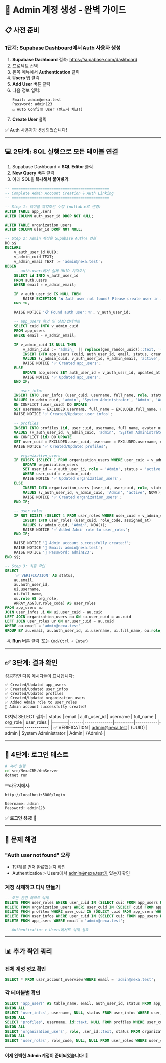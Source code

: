 # 🚀 Admin 계정 생성 - 완벽 가이드

## 📋 사전 준비

### 1단계: Supabase Dashboard에서 Auth 사용자 생성

1. **Supabase Dashboard** 접속: https://supabase.com/dashboard
2. 프로젝트 선택
3. 왼쪽 메뉴에서 **Authentication** 클릭
4. **Users** 탭 클릭
5. **Add User** 버튼 클릭
6. 다음 정보 입력:
   ```
   Email: admin@nexa.test
   Password: admin123
   ☑️ Auto Confirm User (반드시 체크!)
   ```
7. **Create User** 클릭

✅ Auth 사용자가 생성되었습니다!

---

## 💻 2단계: SQL 실행으로 모든 테이블 연결

1. Supabase Dashboard > **SQL Editor** 클릭
2. **New Query** 버튼 클릭
3. 아래 SQL을 **복사해서 붙여넣기**:

```sql
-- ============================================
-- Complete Admin Account Creation & Auth Linking
-- ============================================

-- Step 1: 테이블 제약조건 수정 (nullable로 변경)
ALTER TABLE app_users 
ALTER COLUMN auth_user_id DROP NOT NULL;

ALTER TABLE organization_users 
ALTER COLUMN user_id DROP NOT NULL;

-- Step 2: Admin 계정을 Supabase Auth와 연결
DO $$
DECLARE
    v_auth_user_id UUID;
    v_admin_cuid TEXT;
    v_admin_email TEXT := 'admin@nexa.test';
BEGIN
    -- auth.users에서 실제 UUID 가져오기
    SELECT id INTO v_auth_user_id
    FROM auth.users
    WHERE email = v_admin_email;
    
    IF v_auth_user_id IS NULL THEN
        RAISE EXCEPTION '❌ Auth user not found! Please create user in Authentication > Users first';
    END IF;
    
    RAISE NOTICE '📋 Found auth user: %', v_auth_user_id;
    
    -- app_users 확인 및 생성/업데이트
    SELECT cuid INTO v_admin_cuid
    FROM app_users
    WHERE email = v_admin_email;
    
    IF v_admin_cuid IS NULL THEN
        v_admin_cuid := 'admin_' || replace(gen_random_uuid()::text, '-', '');
        INSERT INTO app_users (cuid, auth_user_id, email, status, created_at, updated_at)
        VALUES (v_admin_cuid, v_auth_user_id, v_admin_email, 'active', NOW(), NOW());
        RAISE NOTICE '✅ Created app_users';
    ELSE
        UPDATE app_users SET auth_user_id = v_auth_user_id, updated_at = NOW() WHERE cuid = v_admin_cuid;
        RAISE NOTICE '✅ Updated app_users';
    END IF;
    
    -- user_infos
    INSERT INTO user_infos (user_cuid, username, full_name, role, status, registered_at, created_at, updated_at)
    VALUES (v_admin_cuid, 'admin', 'System Administrator', 'Admin', 'Active', NOW(), NOW(), NOW())
    ON CONFLICT (user_cuid) DO UPDATE
    SET username = EXCLUDED.username, full_name = EXCLUDED.full_name, role = EXCLUDED.role, updated_at = NOW();
    RAISE NOTICE '✅ Created/Updated user_infos';
    
    -- profiles
    INSERT INTO profiles (id, user_cuid, username, full_name, avatar_url, updated_at)
    VALUES (v_auth_user_id, v_admin_cuid, 'admin', 'System Administrator', NULL, NOW())
    ON CONFLICT (id) DO UPDATE
    SET user_cuid = EXCLUDED.user_cuid, username = EXCLUDED.username, updated_at = NOW();
    RAISE NOTICE '✅ Created/Updated profiles';
    
    -- organization_users
    IF EXISTS (SELECT 1 FROM organization_users WHERE user_cuid = v_admin_cuid) THEN
        UPDATE organization_users
        SET user_id = v_auth_user_id, role = 'Admin', status = 'active'
        WHERE user_cuid = v_admin_cuid;
        RAISE NOTICE '✅ Updated organization_users';
    ELSE
        INSERT INTO organization_users (user_id, user_cuid, role, status, registered_at, approval_memo)
        VALUES (v_auth_user_id, v_admin_cuid, 'Admin', 'active', NOW(), 'System Admin');
        RAISE NOTICE '✅ Created organization_users';
    END IF;
    
    -- user_roles
    IF NOT EXISTS (SELECT 1 FROM user_roles WHERE user_cuid = v_admin_cuid AND role_code = 'Admin') THEN
        INSERT INTO user_roles (user_cuid, role_code, assigned_at)
        VALUES (v_admin_cuid, 'Admin', NOW());
        RAISE NOTICE '✅ Added Admin role to user_roles';
    END IF;
    
    RAISE NOTICE '🎉 Admin account successfully created!';
    RAISE NOTICE '📧 Email: admin@nexa.test';
    RAISE NOTICE '🔑 Password: admin123';
END $$;

-- Step 3: 최종 확인
SELECT 
    '✅ VERIFICATION' AS status,
    au.email,
    au.auth_user_id,
    ui.username,
    ui.full_name,
    ou.role AS org_role,
    ARRAY_AGG(ur.role_code) AS user_roles
FROM app_users au
JOIN user_infos ui ON ui.user_cuid = au.cuid
LEFT JOIN organization_users ou ON ou.user_cuid = au.cuid
LEFT JOIN user_roles ur ON ur.user_cuid = au.cuid
WHERE au.email = 'admin@nexa.test'
GROUP BY au.email, au.auth_user_id, ui.username, ui.full_name, ou.role;
```

4. **Run** 버튼 클릭 (또는 `Cmd/Ctrl + Enter`)

---

## ✅ 3단계: 결과 확인

성공하면 다음 메시지들이 표시됩니다:

```
✅ Created/Updated app_users
✅ Created/Updated user_infos
✅ Created/Updated profiles
✅ Created/Updated organization_users
✅ Added Admin role to user_roles
🎉 Admin account successfully created!
```

마지막 SELECT 결과:
| status | email | auth_user_id | username | full_name | org_role | user_roles |
|--------|-------|--------------|----------|-----------|----------|------------|
| ✅ VERIFICATION | admin@nexa.test | (UUID) | admin | System Administrator | Admin | {Admin} |

---

## 🔐 4단계: 로그인 테스트

```bash
# 서버 실행
cd src/NexaCRM.WebServer
dotnet run
```

브라우저에서:
```
http://localhost:5000/login

Username: admin
Password: admin123
```

✅ **로그인 성공!** 🎉

---

## 🔧 문제 해결

### "Auth user not found" 오류
- 1단계를 먼저 완료했는지 확인
- Authentication > Users에서 admin@nexa.test가 있는지 확인

### 계정 삭제하고 다시 만들기
```sql
-- 모든 관련 레코드 삭제
DELETE FROM user_roles WHERE user_cuid IN (SELECT cuid FROM app_users WHERE email = 'admin@nexa.test');
DELETE FROM organization_users WHERE user_cuid IN (SELECT cuid FROM app_users WHERE email = 'admin@nexa.test');
DELETE FROM profiles WHERE user_cuid IN (SELECT cuid FROM app_users WHERE email = 'admin@nexa.test');
DELETE FROM user_infos WHERE user_cuid IN (SELECT cuid FROM app_users WHERE email = 'admin@nexa.test');
DELETE FROM app_users WHERE email = 'admin@nexa.test';

-- Authentication > Users에서도 삭제 필요
```

---

## 📊 추가 확인 쿼리

### 전체 계정 정보 확인
```sql
SELECT * FROM user_account_overview WHERE email = 'admin@nexa.test';
```

### 각 테이블별 확인
```sql
SELECT 'app_users' AS table_name, email, auth_user_id, status FROM app_users WHERE email = 'admin@nexa.test'
UNION ALL
SELECT 'user_infos', username, NULL, status FROM user_infos WHERE user_cuid IN (SELECT cuid FROM app_users WHERE email = 'admin@nexa.test')
UNION ALL
SELECT 'profiles', username, id::text, NULL FROM profiles WHERE user_cuid IN (SELECT cuid FROM app_users WHERE email = 'admin@nexa.test')
UNION ALL
SELECT 'organization_users', role, user_id::text, status FROM organization_users WHERE user_cuid IN (SELECT cuid FROM app_users WHERE email = 'admin@nexa.test')
UNION ALL
SELECT 'user_roles', role_code, NULL, NULL FROM user_roles WHERE user_cuid IN (SELECT cuid FROM app_users WHERE email = 'admin@nexa.test');
```

---

**이제 완벽한 Admin 계정이 준비되었습니다!** 🚀
